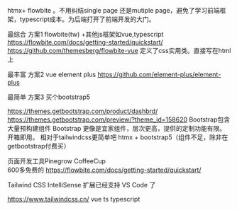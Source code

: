 htmx+ flowbite 。不用纠结single page 还是mutiple page，避免了学习前端框架，typescript成本。为后端打开了前端开发的大门。

最综合 方案1 flowbite(tw) +其他js框架如vue,typescript
      https://flowbite.com/docs/getting-started/quickstart/ 
      https://github.com/themesberg/flowbite-vue
      定义了css实用类。直接写在html上
      
最丰富 方案2 vue element plus   https://github.com/element-plus/element-plus

最简单 方案3 买个bootstrap5



https://themes.getbootstrap.com/product/dashbrd/
https://themes.getbootstrap.com/preview/?theme_id=158620
Bootstrap包含大量预构建组件 Bootstrap 更像是宜家组件，层次更高，提供的定制功能有限。 开箱即用。
相对于tailwindcss更简单吧
htmx + bootstrap5（组件不足，除非在getbootstrap付费买）

页面开发工具Pinegrow  CoffeeCup  
600多免费的
https://flowbite.com/docs/getting-started/quickstart/ 

Tailwind CSS IntelliSense 扩展已经支持 VS Code 了

https://www.tailwindcss.cn/
vue
ts typescript
